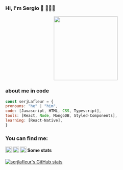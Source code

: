 ### Hi, I'm Sergio 👋 👨🏻‍💻

<p align="center" width="300">
   <img align="center" width="200" src="https://sergiobaltanas.com/wp-content/uploads/2021/08/circle-cropped.png" />
</p>

### about me in code

```js
const serjLafleur = {
pronouns: "he" | "him",
code: [Javascript, HTML, CSS, Typescript],
tools: [React, Node, MongoDB, Styled-Components],
learning: [React-Native],
}
```

### You can find me:
<a href="https://twitter.com/SerjLafleur">
  <img align="left" alt="SerjLaFleur | Twitter" width="20px" src="https://sergiobaltanas.com/wp-content/uploads/2021/08/1491579583-yumminkysocialmedia02_83111.png" />
</a>
<a href="https://instagram.com/SerjLafleur">
  <img align="left" alt="SerjLaFleur | Twitter" width="20px" src="https://sergiobaltanas.com/wp-content/uploads/2021/08/Instagram_icon-icons.com_66804.png" />
</a>
<a href="https://www.linkedin.com/in/sergio-baltanas-montes/">
  <img align="left" alt="SerjLaFleur | Twitter" width="20px" src="https://sergiobaltanas.com/wp-content/uploads/2021/08/linkedin_socialnetwork_17441.png" />
</a>

#### Some stats 
[![serjlafleur's GitHub stats](https://github-readme-stats.vercel.app/api?username=serjlafleur)](https://github.com/serjlafleur/github-readme-stats)


<!--
**SerjLafleur/serjlafleur** is a ✨ _special_ ✨ repository because its `README.md` (this file) appears on your GitHub profile.

Here are some ideas to get you started:

- 🔭 I’m currently working on ...
- 🌱 I’m currently learning ...
- 👯 I’m looking to collaborate on ...
- 🤔 I’m looking for help with ...
- 💬 Ask me about ...
- 📫 How to reach me: ...
- 😄 Pronouns: ...
- ⚡ Fun fact: ...
-->
